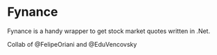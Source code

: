 # Fynance

Fynance is a handy wrapper to get stock market quotes written in .Net. 

Collab of @FelipeOriani and @EduVencovsky
